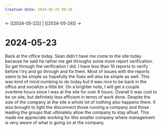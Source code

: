 ```yaml
---
Creation Date: 2024-05-23 08:16
---
```


<- [[2024-05-22]] | [[2024-05-24]]  ->

# 2024-05-23
Back at the office today. Sean didn't have me come to the site today because he
said he rather me get throughs some more report verification. So get through the
verification I did. I have less than 10 reports to verify before I try and go
through and fix them. Most of issues with the reports seem to be simple so
hopefully the fixes will also be simple as well. This was kind of mind numbing
to do today but it was nice to be back in the office and socialize a little bit.
On a brighter note, I will get a couple overtime hours since I was at the site
for over 8 hours. Overall it was cool to be on site, but definitely less
efficient in terms of work done. Despite the size of the company at the site a
whole lot of nothing also happens there. It also brought to light the disconnect
those running a company and those leading the groups that ultimately allow the
company to stay afloat. This made me appreciate working for this smaller company
where management is very aware of what is going on at the company.